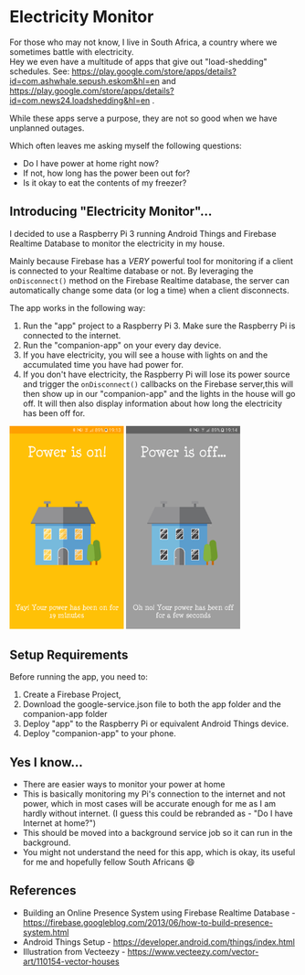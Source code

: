 # Electricity Monitor

For those who may not know, I live in South Africa, a country where we sometimes battle with electricity.  
Hey we even have a multitude of apps that give out "load-shedding" schedules. See: https://play.google.com/store/apps/details?id=com.ashwhale.sepush.eskom&hl=en and https://play.google.com/store/apps/details?id=com.news24.loadshedding&hl=en . 

While these apps serve a purpose, they are not so good when we have unplanned outages. 

Which often leaves me asking myself the following questions:

- Do I have power at home right now?
- If not, how long has the power been out for?
- Is it okay to eat the contents of my freezer? 

## Introducing "Electricity Monitor"... ##

I decided to use a Raspberry Pi 3 running Android Things and Firebase Realtime Database to monitor the electricity in my house. 

Mainly because Firebase has a *VERY* powerful tool for monitoring if a client is connected to your Realtime database or not. By leveraging the `onDisconnect()` method on the Firebase Realtime database, the server can automatically change some data (or log a time) when a client disconnects.  

The app works in the following way:

1. Run the "app" project to a Raspberry Pi 3. Make sure the Raspberry Pi is connected to the internet.
2. Run the "companion-app" on your every day device. 
3. If you have electricity, you will see a house with lights on and the accumulated time you have had power for. 
4. If you don't have electricity, the Raspberry Pi will lose its power source and trigger the `onDisconnect()` callbacks on the Firebase server,this will then show up in our "companion-app" and the lights in the house will go off. 
It will then also display information about how long the electricity has been off for. 

<img src="art/power_on.png" alt="phone image" width="200px" />
<img src="art/power_off.png" alt="phone image" width="200px" />

## Setup Requirements
Before running the app, you need to:

1. Create a Firebase Project, 
2. Download the google-service.json file to both the app folder and the companion-app folder
3. Deploy "app" to the Raspberry Pi or equivalent Android Things device.
4. Deploy "companion-app" to your phone. 

## Yes I know...
- There are easier ways to monitor your power at home
- This is basically monitoring my Pi's connection to the internet and not power, which in most cases will be accurate enough for me as I am hardly without internet. (I guess this could be rebranded as - "Do I have Internet at home?") 
- This should be moved into a background service job so it can run in the background. 
- You might not understand the need for this app, which is okay, its useful for me and hopefully fellow South Africans :smile:

## References

- Building an Online Presence System using Firebase Realtime Database - https://firebase.googleblog.com/2013/06/how-to-build-presence-system.html
- Android Things Setup - https://developer.android.com/things/index.html
- Illustration from Vecteezy - https://www.vecteezy.com/vector-art/110154-vector-houses
